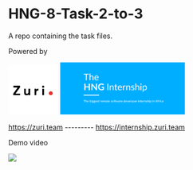 # HNG-8-Task-2-to-3
A repo containing the task files.

Powered by

<img src="zuri.png" width="100px"/>  <img src="hng.png" width="250px"/>

https://zuri.team ---------   https://internship.zuri.team

Demo video

<img src="App_Demo.gif" width= "280"/>

